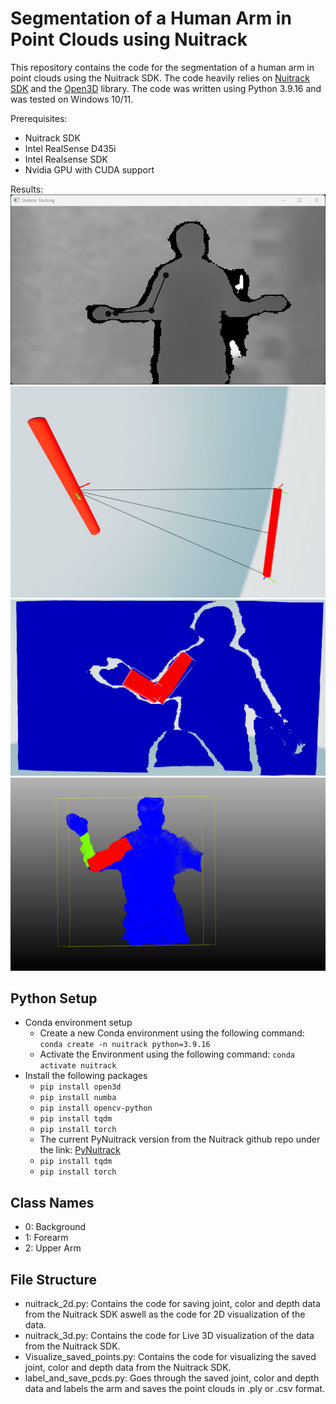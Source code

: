 # Segmentation of a Human Arm in Point Clouds using Nuitrack

This repository contains the code for the segmentation of a human arm in point clouds using the Nuitrack SDK. The code heavily relies on [Nuitrack SDK](https://nuitrack.com/) and the [Open3D](http://www.open3d.org/) library. The code was written using Python 3.9.16 and was tested on Windows 10/11.

Prerequisites:
- Nuitrack SDK 
- Intel RealSense D435i
- Intel Realsense SDK 
- Nvidia GPU with CUDA support
  
Results:
![2D](diagrams/2d_visu.png)
![Rotating Cylinders in Open3D](diagrams/cylinderrot.png)
![Results after Segmentation](diagrams/3dvisu_load.png)
![Final](diagrams/segmented.png)
## Python Setup 
- Conda environment setup
    - Create a new Conda environment using the following command: `conda create -n nuitrack python=3.9.16`
    - Activate the Environment using the following command: `conda activate nuitrack`
- Install the following packages
    - `pip install open3d`
    - `pip install numba`
    - `pip install opencv-python`
    - `pip install tqdm`
    - `pip install torch`
    - The current PyNuitrack version from the Nuitrack github repo under the link: [PyNuitrack](https://github.com/3DiVi/nuitrack-sdk/tree/master/PythonNuitrack-beta)
    - `pip install tqdm`
    - `pip install torch`

## Class Names
- 0: Background
- 1: Forearm
- 2: Upper Arm

## File Structure
- nuitrack_2d.py: Contains the code for saving joint, color and depth data from the Nuitrack SDK aswell as the code for 2D visualization of the data.
- nuitrack_3d.py: Contains the code for Live 3D visualization of the data from the Nuitrack SDK.
- Visualize_saved_points.py: Contains the code for visualizing the saved joint, color and depth data from the Nuitrack SDK.
- label_and_save_pcds.py: Goes through the saved joint, color and depth data and labels the arm and saves the point clouds in .ply or .csv format.